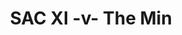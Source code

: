 ---
year: "2011"
serialNumber: "0408" 
game: "SAC XI"
title: "SAC XI -v- The Min"
gameLocation: ""
gameDate: ""
result: ""
resultType: ""
type: "game"
---